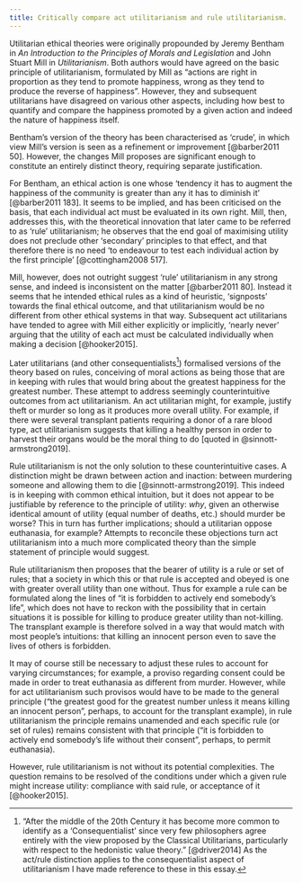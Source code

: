 ```yaml
---
title: Critically compare act utilitarianism and rule utilitarianism.
---
```


Utilitarian ethical theories were originally propounded by Jeremy Bentham in *An Introduction to the Principles of Morals and Legislation* and John Stuart Mill in *Utilitarianism*. Both authors would have agreed on the basic principle of utilitarianism, formulated by Mill as “actions are right in proportion as they tend to promote happiness, wrong as they tend to produce the reverse of happiness”. However, they and subsequent utilitarians have disagreed on various other aspects, including how best to quantify and compare the happiness promoted by a given action and indeed the nature of happiness itself.

Bentham’s version of the theory has been characterised as ‘crude’, in which view Mill’s version is seen as a refinement or improvement [@barber2011 50]. However, the changes Mill proposes are significant enough to constitute an entirely distinct theory, requiring separate justification.

For Bentham, an ethical action is one whose ‘tendency it has to augment the happiness of the community is greater than any it has to diminish it’ [@barber2011 183]. It seems to be implied, and has been criticised on the basis, that each individual act must be evaluated in its own right. Mill, then, addresses this, with the theoretical innovation that later came to be referred to as ‘rule’ utilitarianism; he observes that the end goal of maximising utility does not preclude other ‘secondary’ principles to that effect, and that therefore there is no need ‘to endeavour to test each individual action by the first principle’ [@cottingham2008 517].

Mill, however, does not outright suggest ‘rule’ utilitarianism in any strong sense, and indeed is inconsistent on the matter [@barber2011 80]. Instead it seems that he intended ethical rules as a kind of heuristic, ‘signposts’ towards the final ethical outcome, and that utilitarianism would be no different from other ethical systems in that way. Subsequent act utilitarians have tended to agree with Mill either explicitly or implicitly, ‘nearly never’ arguing that the utility of each act must be calculated individually when making a decision [@hooker2015].

Later utilitarians (and other consequentialists[^conseq]) formalised versions of the theory based on rules, conceiving of moral actions as being those that are in keeping with rules that would bring about the greatest happiness for the greatest number. These attempt to address seemingly counterintuitive outcomes from act utilitarianism. An act utilitarian might, for example, justify theft or murder so long as it produces more overall utility. For example, if there were several transplant patients requiring a donor of a rare blood type, act utilitarianism suggests that killing a healthy person in order to harvest their organs would be the moral thing to do [quoted in @sinnott-armstrong2019].

Rule utilitarianism is not the only solution to these counterintuitive cases. A distinction might be drawn between action and inaction: between murdering someone and allowing them to die [@sinnott-armstrong2019]. This indeed is in keeping with common ethical intuition, but it does not appear to be justifiable by reference to the principle of utility: *why*, given an otherwise identical amount of utility (equal number of deaths, etc.) should murder be worse? This in turn has further implications; should a utilitarian oppose euthanasia, for example? Attempts to reconcile these objections turn act utilitarianism into a much more complicated theory than the simple statement of principle would suggest.

Rule utilitarianism then proposes that the bearer of utility is a rule or set of rules; that a society in which this or that rule is accepted and obeyed is one with greater overall utility than one without. Thus for example a rule can be formulated along the lines of “it is forbidden to actively end somebody’s life”, which does not have to reckon with the possibility that in certain situations it is possible for killing to produce greater utility than not-killing. The transplant example is therefore solved in a way that would match with most people’s intuitions: that killing an innocent person even to save the lives of others is forbidden.

It may of course still be necessary to adjust these rules to account for varying circumstances; for example, a proviso regarding consent could be made in order to treat euthanasia as different from murder. However, while for act utilitarianism such provisos would have to be made to the general principle (“the greatest good for the greatest number unless it means killing an innocent person”, perhaps, to account for the transplant example), in rule utilitarianism the principle remains unamended and each specific rule (or set of rules) remains consistent with that principle (“it is forbidden to actively end somebody’s life without their consent”, perhaps, to permit euthanasia).

However, rule utilitarianism is not without its potential complexities. The question remains to be resolved of the conditions under which a given rule might increase utility: compliance with said rule, or acceptance of it [@hooker2015].

[^conseq]: “After the middle of the 20th Century it has become more common to identify as a ‘Consequentialist’ since very few philosophers agree entirely with the view proposed by the Classical Utilitarians, particularly with respect to the hedonistic value theory.” [@driver2014] As the act/rule distinction applies to the consequentialist aspect of utilitarianism I have made reference to these in this essay.